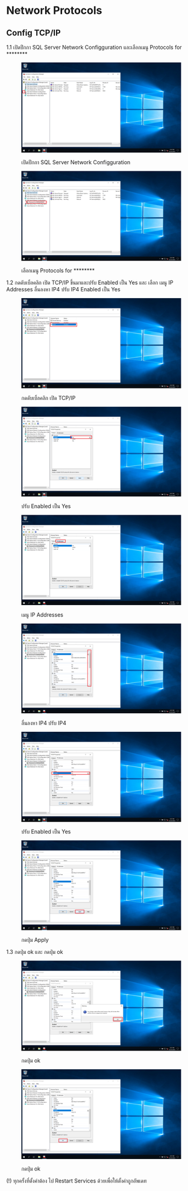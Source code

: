 # Network Protocols

## Config TCP/IP

1.1 เปิดปีกกา SQL Server Network Configguration และเลือกเมนู Protocols for \*\*\*\*\*\*\*\*

<div>

<figure><img src="../../../../../.gitbook/assets/Screenshot (68).png" alt=""><figcaption><p>เปิดปีกกา SQL Server Network Configguration</p></figcaption></figure>

 

<figure><img src="../../../../../.gitbook/assets/Screenshot (69).png" alt=""><figcaption><p>เลือกเมนู Protocols for ********</p></figcaption></figure>

</div>

1.2 กดดับเบิ้ลคลิก เปิด TCP/IP ขึ้นมาและปรับ Enabled เป็น Yes และ เลือก เมนู IP Addresses ลื่นลงหา IP4 ปรับ IP4 Enabled เป็น Yes

<div>

<figure><img src="../../../../../.gitbook/assets/Screenshot (71).png" alt=""><figcaption><p>กดดับเบิ้ลคลิก เปิด TCP/IP</p></figcaption></figure>

 

<figure><img src="../../../../../.gitbook/assets/Screenshot (76).png" alt=""><figcaption><p>ปรับ Enabled เป็น Yes</p></figcaption></figure>

 

<figure><img src="../../../../../.gitbook/assets/Screenshot (79).png" alt=""><figcaption><p>เมนู IP Addresses</p></figcaption></figure>

 

<figure><img src="../../../../../.gitbook/assets/Screenshot (80).png" alt=""><figcaption><p>ลื่นลงหา IP4 ปรับ IP4</p></figcaption></figure>

</div>

<div>

<figure><img src="../../../../../.gitbook/assets/Screenshot (88).png" alt=""><figcaption><p>ปรับ Enabled เป็น Yes</p></figcaption></figure>

 

<figure><img src="../../../../../.gitbook/assets/Screenshot (89).png" alt=""><figcaption><p>กดปุ่ม Apply</p></figcaption></figure>

</div>

1.3 กดปุ่ม ok และ กดปุ่ม ok

<div>

<figure><img src="../../../../../.gitbook/assets/Screenshot (90).png" alt=""><figcaption><p>กดปุ่ม ok</p></figcaption></figure>

 

<figure><img src="../../../../../.gitbook/assets/Screenshot (91).png" alt=""><figcaption><p>กดปุ่ม ok</p></figcaption></figure>

</div>

(!) ทุกครั้งที่ตั้งค่าต้อง ไป Restart Services ด้วยเพื่อให้ตั้งค่าถูกอัพเดท
